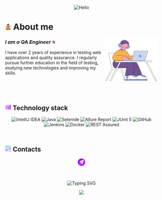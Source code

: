 <p align="center">
    <img title="Hello" width = "45%" src="attachment/gif/hello.gif">
</p>


# <img width="4%" title="About me" src="attachment/png/me.png"> About me

<img align="right" width="35%" src="attachment/gif/bloom-man.gif">

### _I am a QA Engineer_ <img width="2%" src="attachment/png/bug.png">

<p align="left">
    I have over 2 years of experience in testing web applications and quality assurance. I regularly pursue further education in the field of testing, studying new technologies and improving my skills.
</p>



<br/>

<br/>

<br/>

## <img width="4%" title="Technology stack" src="attachment/png/tools.png"> Technology stack

<p align="center">
    <img title="IntelliJ IDEA" src="https://img.shields.io/badge/-IntelliJ%20IDEA-ffc933?style=for-the-badge">
    <img title="Java" src="https://img.shields.io/badge/-Java-7e06ff?logo=java&style=for-the-badge">
    <img title="Selenide" src="https://img.shields.io/badge/-Selenide-ffc933?style=for-the-badge">
    <!-- <img title="Selenoid" src="https://img.shields.io/badge/-Selenoid-7e06ff?style=for-the-badge">--->
    <img title="Allure Report" src="https://img.shields.io/badge/-Allure%20Report-ffc933?style=for-the-badge">
    <!-- <img title="Gradle" src="https://img.shields.io/badge/-Gradle-7e06ff?logo=gradle&style=for-the-badge">--->
    <img title="JUnit 5" src="https://img.shields.io/badge/-JUnit%205-ffc933?logo=junit5&style=for-the-badge">
    <img title="GitHub" src="https://img.shields.io/badge/-GitHub-7e06ff?logo=github&style=for-the-badge">
    <img title="Jenkins" src="https://img.shields.io/badge/-Jenkins-ffc933?logo=jenkins&style=for-the-badge">
    <img title="Docker" src="https://img.shields.io/badge/-Docker-7e06ff?logo=docker&style=for-the-badge"> 
    <!-- <img title="Allure TestOps" src="https://img.shields.io/badge/-Allure%20TestOps-ffc933?style=for-the-badge">--->
    <img title="REST Assured" src="https://img.shields.io/badge/-REST%20Assured-7e06ff?style=for-the-badge">
    <!-- <img title="Appium" src="https://img.shields.io/badge/-Appium-ffc933?style=for-the-badge">--->
    <!-- <img title="BrowserStack" src="https://img.shields.io/badge/-BrowserStack-7e06ff?style=for-the-badge">--->
    <!-- <img title="Slack" src="https://img.shields.io/badge/-Slack-ffc933?logo=slack&style=for-the-badge">--->
    <!-- <img title="Telegram" src="https://img.shields.io/badge/-Telegram-7e06ff?logo=telegram&style=for-the-badge">--->
    <!-- <img title="Jira" src="https://img.shields.io/badge/-Jira-ffc933?logo=jira&style=for-the-badge">--->
</p>


<br/>

## <img width="4%" title="Contacts" src="attachment/png/contact.png"> Contacts

<p align="center">
    <a href="https://t.me/MikhailSalnikov_v"><img width = "5%" title="Telegram" src="attachment/png/telegram.png"></a>
</p>

<br/>

<p align="center">
    <img title="Good bye :)" src="https://readme-typing-svg.herokuapp.com?font=Fira+Code&weight=600&size=24&pause=1000&color=5118F7&width=435&lines=Good+bye+(+-_-)" alt="Typing SVG">
</p>

<p align="center">
    <img src="https://raw.githubusercontent.com/Trilokia/Trilokia/379277808c61ef204768a61bbc5d25bc7798ccf1/bottom_header.svg">
</p>